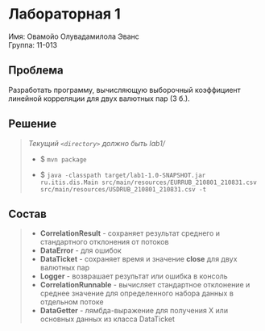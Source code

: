 # Лабораторная 1
Имя: Овамойо Олувадамилола Эванс  
Группа: 11-013
## Проблема
Разработать программу, вычисляющую выборочный коэффициент линейной корреляции для двух валютных пар (3 б.).

## Решение
> *Текущий `<directory>` должно быть lab1/*
>- $ `mvn package`   
>  
>
>- $ `java -classpath target/lab1-1.0-SNAPSHOT.jar ru.itis.dis.Main src/main/resources/EURRUB_210801_210831.csv src/main/resources/USDRUB_210801_210831.csv -t`


## Cостав
>* **CorrelationResult** - сохраняет результат среднего и стандартного отклонения от потоков
>* **DataError** - для ошибок
>* **DataTicket** - сохраняет время и значение **close** для двух валютных пар
>* **Logger** - возврашает результат или ошибка в консоль
>* **CorrelationRunnable** - вычисляет стандартное отклонение и среднее значение для определенного набора данных в отдельном потоке
>* **DataGetter** - лямбда-выражение для получения X или основных данных из класса DataTicket
